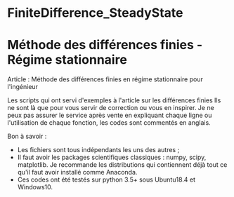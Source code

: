 # FiniteDifference_SteadyState
# Méthode des différences finies - Régime stationnaire
Article : Méthode des différences finies en régime stationnaire pour l'ingénieur

Les scripts qui ont servi d'exemples à l'article sur les différences finies 
Ils ne sont là que pour vous servir de correction ou vous en inspirer. 
Je ne peux pas assurer le service après vente en expliquant chaque ligne ou l'utilisation de chaque fonction, les codes sont commentés en anglais. 

Bon à savoir : 
* Les fichiers sont tous indépendants les uns des autres ; 
* Il faut avoir les packages scientifiques classiques : numpy, scipy, matplotlib. Je recommande les distributions qui contiennent déjà tout ce qu'il faut avoir installé comme Anaconda. 
* Ces codes ont été testés sur python 3.5+ sous Ubuntu18.4 et Windows10. 

